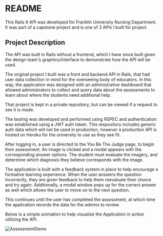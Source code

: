 # README

This Rails 6 API was developed for Franklin University Nursing Department. It was part of a capstone project and is one of 3 APIs I built for project. 

## Project Description 

The API was built in Rails without a frontend, which I have since built given the design team's graphics/interface to demonstrate how the API will be used.

The original project I built was a front and backend API in Rails, that had user data collection in mind for the overseeing body of educators. In this way, the application was designed with an administrative dashboard that allowed administrators to collect and query data about the assessments to learn about where the students need additional help.

That project is kept in a private repository, but can be viewed if a request to see it is made.

The testing was developed and performed using RSPEC and authentication was established using a JWT auth token. This respository includes generic auth data which will not be used in production, however a production API is hosted on Heroku for the university to use as they see fit.

After logging in, a user is directed to the You Be The Judge page, to begin their assessment. An image is clicked and a modal appears with the corresponding answer options. The student must evaluate the imagery, and determine which diagnosis they believe corresponds with the image.

The application is built with a feedback system in place to help encourage a formative learning experience. When the user answers the question incorrectly, they are given feedback to help them reevaluate their choice and try again. Additionally, a modal window pops up for the correct answer as well which allows the user to move on to the next question.

This continues until the user has completed the assessment, at which time the application records the data for the admins to review.

Below is a simple animation to help visualize the Application in action utilizing the API.


![AssessmentDemo](https://user-images.githubusercontent.com/84540978/157961404-d6f617ea-3843-43e0-8657-8bc1b4dea713.gif)



